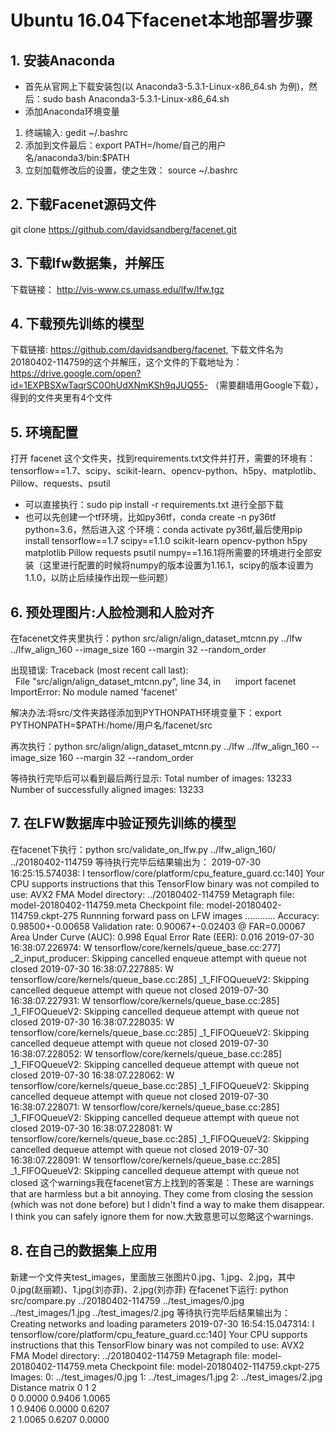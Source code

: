 # Ubuntu 16.04下facenet本地部署步骤
## 1. 安装Anaconda
+ 首先从官网上下载安装包(以 Anaconda3-5.3.1-Linux-x86_64.sh 为例)，然后：sudo bash Anaconda3-5.3.1-Linux-x86_64.sh
+ 添加Anaconda环境变量
1. 终端输入: gedit ~/.bashrc
2. 添加到文件最后：export PATH=/home/自己的用户名/anaconda3/bin:$PATH
3. 立刻加载修改后的设置，使之生效： source ~/.bashrc
## 2. 下载Facenet源码文件
git clone https://github.com/davidsandberg/facenet.git
## 3. 下载lfw数据集，并解压
下载链接： http://vis-www.cs.umass.edu/lfw/lfw.tgz
## 4. 下载预先训练的模型
下载链接: https://github.com/davidsandberg/facenet, 下载文件名为 20180402-114759的这个并解压，这个文件的下载地址为： https://drive.google.com/open?id=1EXPBSXwTaqrSC0OhUdXNmKSh9qJUQ55- （需要翻墙用Google下载），得到的文件夹里有4个文件
## 5. 环境配置
打开 facenet 这个文件夹，找到requirements.txt文件并打开，需要的环境有：tensorflow==1.7、scipy、scikit-learn、opencv-python、h5py、matplotlib、Pillow、requests、psutil
+ 可以直接执行：sudo pip install -r requirements.txt 进行全部下载
+ 也可以先创建一个tf环境，比如py36tf，conda create -n py36tf python=3.6，然后进入这
个环境：conda activate py36tf,最后使用pip install tensorflow==1.7 scipy==1.1.0 scikit-learn opencv-python h5py matplotlib Pillow requests psutil numpy==1.16.1将所需要的环境进行全部安装（这里进行配置的时候将numpy的版本设置为1.16.1，scipy的版本设置为1.1.0，以防止后续操作出现一些问题）
## 6. 预处理图片:人脸检测和人脸对齐
在facenet文件夹里执行：python src/align/align_dataset_mtcnn.py ../lfw ../lfw_align_160 --image_size 160 --margin 32 --random_order

出现错误:
Traceback (most recent call last):
  File "src/align/align_dataset_mtcnn.py", line 34, in <module>
    import facenet
ImportError: No module named 'facenet'

解决办法:将src/文件夹路径添加到PYTHONPATH环境变量下：export PYTHONPATH=$PATH:/home/用户名/facenet/src

再次执行：python src/align/align_dataset_mtcnn.py ../lfw ../lfw_align_160 --image_size 160 --margin 32 --random_order

等待执行完毕后可以看到最后两行显示:
Total number of images: 13233
Number of successfully aligned images: 13233
## 7. 在LFW数据库中验证预先训练的模型
在facenet下执行：python src/validate_on_lfw.py ../lfw_align_160/ ../20180402-114759
等待执行完毕后结果输出为：
2019-07-30 16:25:15.574038: I tensorflow/core/platform/cpu_feature_guard.cc:140] Your CPU supports instructions that this TensorFlow binary was not compiled to use: AVX2 FMA
Model directory: ../20180402-114759
Metagraph file: model-20180402-114759.meta
Checkpoint file: model-20180402-114759.ckpt-275
Runnning forward pass on LFW images
............
Accuracy: 0.98500+-0.00658
Validation rate: 0.90067+-0.02403 @ FAR=0.00067
Area Under Curve (AUC): 0.998
Equal Error Rate (EER): 0.016
2019-07-30 16:38:07.226974: W tensorflow/core/kernels/queue_base.cc:277] _2_input_producer: Skipping cancelled enqueue attempt with queue not closed
2019-07-30 16:38:07.227885: W tensorflow/core/kernels/queue_base.cc:285] _1_FIFOQueueV2: Skipping cancelled dequeue attempt with queue not closed
2019-07-30 16:38:07.227931: W tensorflow/core/kernels/queue_base.cc:285] _1_FIFOQueueV2: Skipping cancelled dequeue attempt with queue not closed
2019-07-30 16:38:07.228035: W tensorflow/core/kernels/queue_base.cc:285] _1_FIFOQueueV2: Skipping cancelled dequeue attempt with queue not closed
2019-07-30 16:38:07.228052: W tensorflow/core/kernels/queue_base.cc:285] _1_FIFOQueueV2: Skipping cancelled dequeue attempt with queue not closed
2019-07-30 16:38:07.228062: W tensorflow/core/kernels/queue_base.cc:285] _1_FIFOQueueV2: Skipping cancelled dequeue attempt with queue not closed
2019-07-30 16:38:07.228071: W tensorflow/core/kernels/queue_base.cc:285] _1_FIFOQueueV2: Skipping cancelled dequeue attempt with queue not closed
2019-07-30 16:38:07.228081: W tensorflow/core/kernels/queue_base.cc:285] _1_FIFOQueueV2: Skipping cancelled dequeue attempt with queue not closed
2019-07-30 16:38:07.228091: W tensorflow/core/kernels/queue_base.cc:285] _1_FIFOQueueV2: Skipping cancelled dequeue attempt with queue not closed
这个warnings我在facenet官方上找到的答案是：These are warnings that are harmless but a bit annoying. They come from closing the session (which was not done before) but I didn't find a way to make them disappear. I think you can safely ignore them for now.大致意思可以忽略这个warnings.
## 8. 在自己的数据集上应用
新建一个文件夹test_images，里面放三张图片0.jpg、1.jpg、2.jpg，其中0.jpg(赵丽颖)、1.jpg(刘亦菲)、2.jpg(刘亦菲)
在facenet下运行: python src/compare.py ../20180402-114759 ../test_images/0.jpg ../test_images/1.jpg ../test_images/2.jpg
等待执行完毕后结果输出为：
Creating networks and loading parameters
2019-07-30 16:54:15.047314: I tensorflow/core/platform/cpu_feature_guard.cc:140] Your CPU supports instructions that this TensorFlow binary was not compiled to use: AVX2 FMA
Model directory: ../20180402-114759
Metagraph file: model-20180402-114759.meta
Checkpoint file: model-20180402-114759.ckpt-275
Images:
0: ../test_images/0.jpg
1: ../test_images/1.jpg
2: ../test_images/2.jpg
Distance matrix
        0         1         2     
0    0.0000    0.9406    1.0065  
1    0.9406    0.0000    0.6207  
2    1.0065    0.6207    0.0000 






